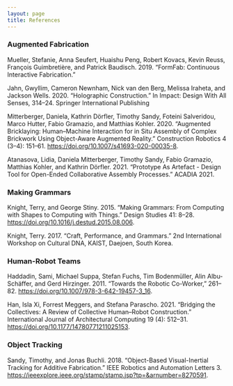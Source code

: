 ```yaml
---
layout: page
title: References
---
```


### Augmented Fabrication
Mueller, Stefanie, Anna Seufert, Huaishu Peng, Robert Kovacs, Kevin Reuss, François Guimbretière, and Patrick Baudisch. 2019. “FormFab: Continuous Interactive Fabrication.”

Jahn, Gwyllim, Cameron Newnham, Nick van den Berg, Melissa Iraheta, and Jackson Wells. 2020. “Holographic Construction.” In Impact: Design With All Senses, 314–24. Springer International Publishing

Mitterberger, Daniela, Kathrin Dörfler, Timothy Sandy, Foteini Salveridou, Marco Hutter, Fabio Gramazio, and Matthias Kohler. 2020. “Augmented Bricklaying: Human–Machine Interaction for in Situ Assembly of Complex Brickwork Using Object-Aware Augmented Reality.” Construction Robotics 4 (3–4): 151–61. https://doi.org/10.1007/s41693-020-00035-8.

Atanasova, Lidia, Daniela Mitterberger, Timothy Sandy, Fabio Gramazio, Matthias Kohler, and Kathrin Dörfler. 2021. “Prototype As Artefact - Design Tool for Open-Ended Collaborative Assembly Processes.” ACADIA 2021.

### Making Grammars
Knight, Terry, and George Stiny. 2015. “Making Grammars: From Computing with Shapes to Computing with Things.” Design Studies 41: 8–28. https://doi.org/10.1016/j.destud.2015.08.006.

Knight, Terry. 2017. “Craft, Performance, and Grammars.” 2nd International Workshop on Cultural DNA, KAIST, Daejoen, South Korea.

### Human-Robot Teams
Haddadin, Sami, Michael Suppa, Stefan Fuchs, Tim Bodenmüller, Alin Albu-Schäffer, and Gerd Hirzinger. 2011. “Towards the Robotic Co-Worker,” 261–82. https://doi.org/10.1007/978-3-642-19457-3_16.

Han, Isla Xi, Forrest Meggers, and Stefana Parascho. 2021. “Bridging the Collectives: A Review of Collective Human–Robot Construction.” International Journal of Architectural Computing 19 (4): 512–31. https://doi.org/10.1177/14780771211025153.

### Object Tracking
Sandy, Timothy, and Jonas Buchli. 2018. “Object-Based Visual-Inertial Tracking for Additive Fabrication.” IEEE Robotics and Automation Letters 3. https://ieeexplore.ieee.org/stamp/stamp.jsp?tp=&arnumber=8270591.


